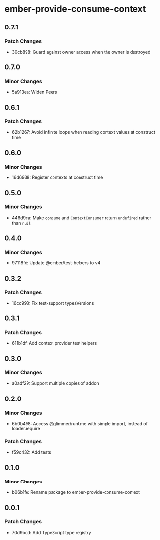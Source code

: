 # ember-provide-consume-context

## 0.7.1

### Patch Changes

- 30cb898: Guard against owner access when the owner is destroyed

## 0.7.0

### Minor Changes

- 5a913ea: Widen Peers

## 0.6.1

### Patch Changes

- 62b1267: Avoid infinite loops when reading context values at construct time

## 0.6.0

### Minor Changes

- 16d6938: Register contexts at construct time

## 0.5.0

### Minor Changes

- 446d9ca: Make `consume` and `ContextConsumer` return `undefined` rather than `null`

## 0.4.0

### Minor Changes

- 97118fd: Update @ember/test-helpers to v4

## 0.3.2

### Patch Changes

- 16cc998: Fix test-support typesVersions

## 0.3.1

### Patch Changes

- 611b1df: Add context provider test helpers

## 0.3.0

### Minor Changes

- a0adf29: Support multiple copies of addon

## 0.2.0

### Minor Changes

- 6b0b498: Access @glimmer/runtime with simple import, instead of loader.require

### Patch Changes

- f59c432: Add tests

## 0.1.0

### Minor Changes

- b06b1fe: Rename package to ember-provide-consume-context

## 0.0.1

### Patch Changes

- 70d9bdd: Add TypeScript type registry
